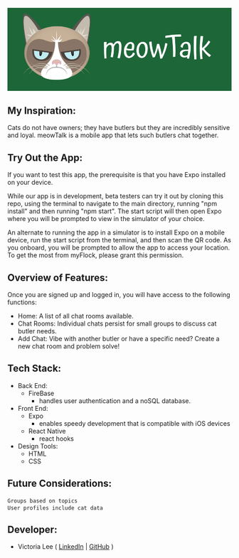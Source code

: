 ![cover for meowTalk](assets/banner.jpg)



## My Inspiration:
Cats do not have owners; they have butlers but they are incredibly sensitive and loyal. meowTalk is a mobile app that lets such butlers chat together.

## Try Out the App:
If you want to test this app, the prerequisite is that you have Expo installed on your device.

While our app is in development, beta testers can try it out by cloning this repo, using the terminal to navigate to the main directory, running "npm install" and then running "npm start". The start script will then open Expo where you will be prompted to view in the simulator of your choice.

An alternate to running the app in a simulator is to install Expo on a mobile device, run the start script from the terminal, and then scan the QR code. As you onboard, you will be prompted to allow the app to access your location. To get the most from myFlock, please grant this permission.


## Overview of Features:

 Once you are signed up and logged in, you will have access to the following functions:

- Home: A list of all chat rooms available.
- Chat Rooms: Individual chats persist for small groups to discuss cat butler needs.
- Add Chat: Vibe with another butler or have a specific need? Create a new chat room and problem solve!


## Tech Stack:

- Back End:
  - FireBase
    - handles user authentication and a noSQL database.
- Front End:
  - Expo
    - enables speedy development that is compatible with iOS devices
  - React Native
    - react hooks
- Design Tools:
  - HTML
  - CSS

## Future Considerations:

    Groups based on topics
    User profiles include cat data


## Developer:
 - Victoria Lee ( [LinkedIn](https://www.linkedin.com/in/victoria-lee-dev/) | [GitHub](https://github.com/dalgonaio) )
